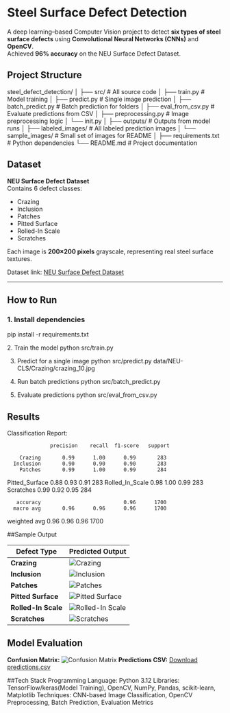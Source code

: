 #  Steel Surface Defect Detection

A deep learning–based Computer Vision project to detect **six types of steel surface defects** using **Convolutional Neural Networks (CNNs)** and **OpenCV**.  
Achieved **96% accuracy** on the NEU Surface Defect Dataset.



## Project Structure

steel_defect_detection/
│
├── src/ # All source code
│ ├── train.py # Model training
│ ├── predict.py # Single image prediction
│ ├── batch_predict.py # Batch prediction for folders
│ ├── eval_from_csv.py # Evaluate predictions from CSV
│ ├── preprocessing.py # Image preprocessing logic
│ └── init.py
│
├── outputs/ # Outputs from model runs
│ ├── labeled_images/ # All labeled prediction images
│ └── sample_images/ # Small set of images for README
│
├── requirements.txt # Python dependencies
└── README.md # Project documentation

##  Dataset
**NEU Surface Defect Dataset**  
Contains 6 defect classes:
- Crazing  
- Inclusion  
- Patches  
- Pitted Surface  
- Rolled-In Scale  
- Scratches  

Each image is **200×200 pixels** grayscale, representing real steel surface textures.

Dataset link: [NEU Surface Defect Dataset](https://www.kaggle.com/datasets)

---

##  How to Run

### 1️. Install dependencies

pip install -r requirements.txt

2️. Train the model
python src/train.py

3. Predict for a single image
python src/predict.py data/NEU-CLS/Crazing/crazing_10.jpg

4. Run batch predictions
python src/batch_predict.py

5. Evaluate predictions
python src/eval_from_csv.py

## Results

Classification Report:

                  precision    recall  f1-score   support

        Crazing       0.99      1.00      0.99       283
      Inclusion       0.90      0.90      0.90       283
        Patches       0.99      1.00      0.99       284
 Pitted_Surface       0.88      0.93      0.91       283
Rolled_In_Scale       0.98      1.00      0.99       283
      Scratches       0.99      0.92      0.95       284

       accuracy                           0.96      1700
      macro avg       0.96      0.96      0.96      1700
   weighted avg       0.96      0.96      0.96      1700

##Sample Output

| Defect Type      | Predicted Output |
|------------------|------------------|
| **Crazing**      | ![Crazing](outputs/sample_images/crazing_after_output.jpg) |
| **Inclusion**    | ![Inclusion](outputs/sample_images/inclusion_after_output.jpg) |
| **Patches**      | ![Patches](outputs/sample_images/patches_after_output.jpg) |
| **Pitted Surface** | ![Pitted Surface](outputs/sample_images/pitted_surface_after_output.jpg) |
| **Rolled-In Scale** | ![Rolled-In Scale](outputs/sample_images/rolled_in_scale_after_output.jpg) |
| **Scratches**    | ![Scratches](outputs/sample_images/scratches_after_output.jpg) |

## Model Evaluation
**Confusion Matrix:**
![Confusion Matrix](outputs/confusion_matrix.png)
**Predictions CSV:**
[Download predictions.csv](outputs/predictions.csv)


##Tech Stack
Programming Language: Python 3.12
Libraries: TensorFlow/keras(Model Training), OpenCV, NumPy, Pandas, scikit-learn, Matplotlib
Techniques: CNN-based Image Classification, OpenCV Preprocessing, Batch Prediction, Evaluation Metrics
